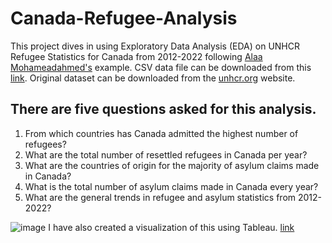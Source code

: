 # Canada-Refugee-Analysis
This project dives in using Exploratory Data Analysis (EDA) on UNHCR Refugee Statistics for Canada from 2012-2022 following [Alaa Mohameadahmed's](https://github.com/alaa-mohamedahmed) example.
CSV data file can be downloaded from this [link](https://github.com/alaa-mohamedahmed/canada-refugee-stats-eda/blob/main/can-stats-2012-22.csv).
Original dataset can be downloaded from the [unhcr.org](https://www.unhcr.org/refugee-statistics/download/?url=8tIY7I) website.
## There are five questions asked for this analysis. 
1. From which countries has Canada admitted the highest number of refugees?
2. What are the total number of resettled refugees in Canada per year?
3. What are the countries of origin for the majority of asylum claims made in Canada?
4. What is the total number of asylum claims made in Canada every year?
5. What are the general trends in refugee and asylum statistics from 2012-2022?

![image](https://github.com/Luca5Alb/Canada-Refugee-Analysis/assets/104235380/27783581-417e-4b0f-b850-cc6552d2d982)
I have also created a visualization of this using Tableau. [link](https://public.tableau.com/app/profile/lucas.alberto/viz/CanadaRefugeeDataAnalysis/Dashboard1)

